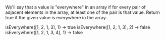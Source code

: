 We'll say that a value is "everywhere" in an array if for every pair of adjacent elements in the array, at least one of the pair is that value. Return true if the given value is everywhere in the array.

isEverywhere([1, 2, 1, 3], 1) → true
isEverywhere([1, 2, 1, 3], 2) → false
isEverywhere([1, 2, 1, 3, 4], 1) → false